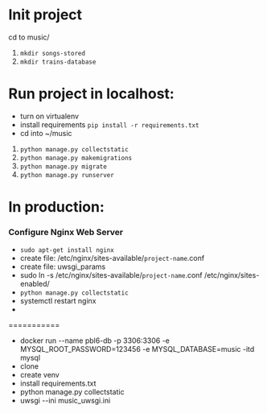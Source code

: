 # Init project
cd to music/
1. `mkdir songs-stored`
2. `mkdir trains-database`


# Run project in localhost:
- turn on virtualenv
- install requirements `pip install -r requirements.txt`
- cd into ~/music
1. `python manage.py collectstatic`
2. `python manage.py makemigrations`
3. `python manage.py migrate`
4. `python manage.py runserver`


# In production:

### Configure Nginx Web Server

- `sudo apt-get install nginx`
- create file: /etc/nginx/sites-available/`project-name`.conf
- create file: uwsgi_params
- sudo ln -s /etc/nginx/sites-available/`project-name`.conf /etc/nginx/sites-enabled/
- `python manage.py collectstatic`
- systemctl restart nginx
- 
===========
- docker run --name pbl6-db -p 3306:3306 -e MYSQL_ROOT_PASSWORD=123456 -e MYSQL_DATABASE=music -itd mysql
- clone
- create venv
- install requirements.txt
- python manage.py collectstatic
- uwsgi --ini music_uwsgi.ini